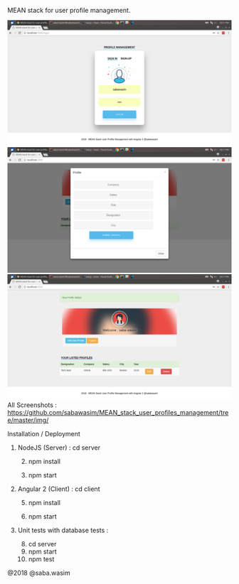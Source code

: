 MEAN stack for user profile management.

<img src="https://raw.githubusercontent.com/sabawasim/MEAN_stack_user_profiles_management/master/img/1.png"></img>
<img src="https://raw.githubusercontent.com/sabawasim/MEAN_stack_user_profiles_management/master/img/2.png"></img>
<img src="https://raw.githubusercontent.com/sabawasim/MEAN_stack_user_profiles_management/master/img/3.png"></img>
All Screenshots : https://github.com/sabawasim/MEAN_stack_user_profiles_management/tree/master/img/

Installation / Deployment

1. NodeJS (Server) : cd server

    2. npm install

    3. npm start

4. Angular 2 (Client) : cd client

    5. npm install

    6. npm start

7. Unit tests with database tests :

    8. cd server
    9. npm start
    10. npm test

@2018 @saba.wasim
